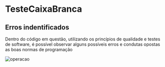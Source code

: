 # TesteCaixaBranca
## Erros indentificados

Dentro do código em questão, utilizando os princípios de qualidade e testes de software, é possível observar alguns possíveis erros e condutas opostas as boas normas de programação

![operacao](img2.png)
